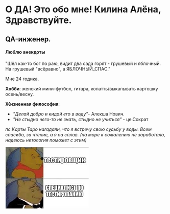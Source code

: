 # О ДА! Это обо мне! Килина Алёна, Здравствуйте.

## QA-инженер.

#### Люблю анекдоты

"Шёл как-то бог по раю, видит два сада горят - грушевый и яблочный. На грушевый "всёравно", а ЯБЛОЧНЫЙ_СПАС."

Мне 24 годика. 

**Хобби**: женский мини-футбол, гитара, копатть/выкапывать картошку осень/весну. 

**Жизненная философия**: 
- _"Делай добро и кидай его в воду"_- Алекша Нович.
- _"Не стыдно чего-то не знать, стыдно не учиться"_ - це.Сократ

_пс.Карты Таро нагадали, что я встречу свою судьбу у воды. Всем спасибо, за чтение, а я на сплав. (на море к сожалению не заработала, надеюсь нетология поможет с этим)_

![Мем](спецтест.jpg)
